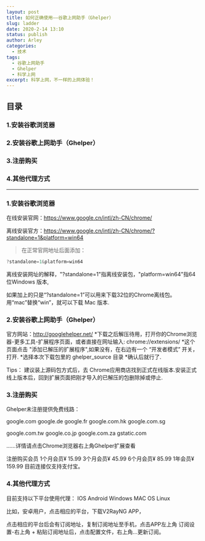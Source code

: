 ```yaml
---
layout: post
title: 如何正确使用——谷歌上网助手（Ghelper）
slug: ladder
date: 2020-2-14 13:10
status: publish
author: Arley
categories: 
  - 技术
tags: 
  - 谷歌上网助手
  - Ghelper
  - 科学上网
excerpt: 科学上网，不一样的上网体验！
---
```

## 目录

### 1.安装谷歌浏览器

### 2.安装谷歌上网助手（Ghelper）

### 3.注册购买

### 4.其他代理方式

------

### 1.安装谷歌浏览器

在线安装官网：https://www.google.cn/intl/zh-CN/chrome/

离线安装官方：https://www.google.cn/intl/zh-CN/chrome/?standalone=1&platform=win64

>在正常官网地址后面添加：
```cpp
?standalone=1&platform=win64
```
离线安装网址的解释，"?standalone=1"指离线安装包，"platform=win64"指64位Windows 版本,

如果加上的只是“?standalone=1”可以用来下载32位的Chrome离线包。用“mac”替换“win”，就可以下载 Mac 版本.

### 2.安装谷歌上网助手（Ghelper）

官方网站：http://googlehelper.net/
*下载之后解压待用，打开你的Chrome浏览器-更多工具-扩展程序页面，或者直接在网址输入: chrome://extensions/
*这个页面点击 "添加已解压的扩展程序",如果没有，在右边有一个 “开发者模式” 开关，打开.
*选择本次下载包里的 ghelper_source 目录
*确认后就行了.
    
Tips：
建议装上源码包方式后，去 Chrome应用商店找到正式在线版本.安装正式线上版本后，回到扩展页面把刚才导入的已解压的包删除掉或停止.

### 3.注册购买

Ghelper未注册提供免费线路：

google.com google.de google.fr google.com.hk google.com.sg 

google.com.tw google.co.jp google.com.za gstatic.com 

......详情请点击Chrome浏览器右上角Ghelper扩展查看

注册购买会员
1个月会员¥ 15.99 
3个月会员¥ 45.99 
6个月会员¥ 85.99 
1年会员¥ 159.99
目前连接仅支持支付宝。

### 4.其他代理方式

目前支持以下平台使用代理：
IOS
Android
Windows
MAC OS
Linux

比如，安卓用户，点击相应的平台，下载V2RayNG APP，

点击相应的平台后会有订阅地址，复制订阅地址至手机，点击APP左上角 订阅设置-右上角 + 粘贴订阅地址后，点击配置文件，右上角...更新订阅。

